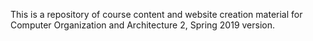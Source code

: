 This is a repository of course content and website creation material for Computer Organization and Architecture 2, Spring 2019 version.
